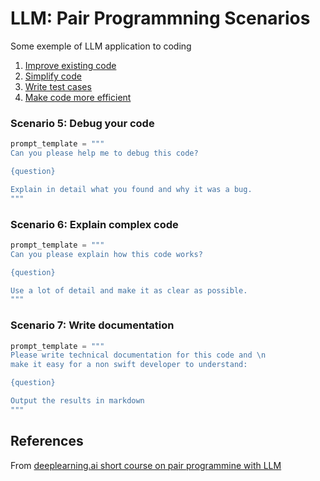 # LLM: Pair Programmning Scenarios

Some exemple of LLM application to coding

1. [Improve existing code](../86)
2. [Simplify code](../87)
3. [Write test cases](../88)
4. [Make code more efficient](../89)

### Scenario 5: Debug your code

```python
prompt_template = """
Can you please help me to debug this code?

{question}

Explain in detail what you found and why it was a bug.
"""
```

### Scenario 6: Explain complex code

```python
prompt_template = """
Can you please explain how this code works?

{question}

Use a lot of detail and make it as clear as possible.
"""
```

### Scenario 7: Write documentation

```python
prompt_template = """
Please write technical documentation for this code and \n
make it easy for a non swift developer to understand:

{question}

Output the results in markdown
"""
```

## References
From [deeplearning.ai short course on pair programmine with LLM](https://learn.deeplearning.ai/pair-programming-llm)
